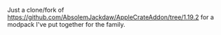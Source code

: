 Just a clone/fork of https://github.com/AbsolemJackdaw/AppleCrateAddon/tree/1.19.2 for a modpack I've put together for the family.